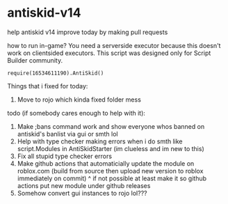# antiskid-v14

help antiskid v14 improve today by making pull requests

how to run in-game? You need a serverside executor because this doesn't work on clientsided executors. This script was designed only for Script Builder community.
```
require(16534611190).AntiSkid()
```

Things that i fixed for today:
1. Move to rojo which kinda fixed folder mess

todo (if somebody cares enough to help with it):
1. Make ;bans command work and show everyone whos banned on antiskid's banlist via gui or smth lol
2. Help with type checker making errors when i do smth like script.Modules in AntiSkidStarter (im clueless and im new to this)
3. Fix all stupid type checker errors
4. Make github actions that automaticially update the module on roblox.com (build from source then upload new version to roblox immediately on commit)
^ if not possible at least make it so github actions put new module under github releases
5. Somehow convert gui instances to rojo lol???